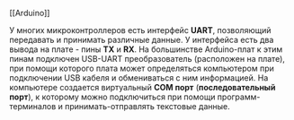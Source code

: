 [[Arduino]]

У многих микроконтроллеров есть интерфейс **UART**, позволяющий передавать и принимать различные данные. У интерфейса есть два вывода на плате - пины **TX** и **RX**. На большинстве Arduino-плат к этим пинам подключен USB-UART преобразователь (расположен на плате), при помощи которого плата может определяться компьютером при подключении USB кабеля и обмениваться с ним информацией. На компьютере создается виртуальный **COM порт** (**последовательный порт**), к которому можно подключиться при помощи программ-терминалов и принимать-отправлять текстовые данные. 

